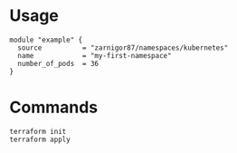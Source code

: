 # Usage
```
module "example" {
  source          = "zarnigor87/namespaces/kubernetes"
  name            = "my-first-namespace"
  number_of_pods  = 36
}
```

# Commands
```
terraform init
terraform apply
```